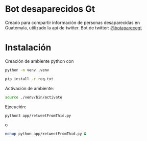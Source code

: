 # Bot desaparecidos Gt
Creado para compartir información de personas desaparecidas en Guatemala, utilizado la api de twitter.
Bot de twitter: [@botaparecegt](https://twitter.com/botaparecegt)

# Instalación
Creación de ambiente python con 
```bash
python -m venv .venv
```
```bash
pip install -r req.txt
```
Activación de ambiente:
```bash
source ./venv/bin/activate
```
Ejecución:
```bash
python3 app/retweetFromThid.py
```
o
```bash
nohup python app/retweetFromThid.py &
```